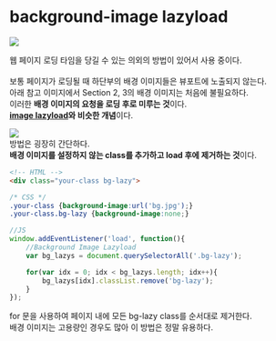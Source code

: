 # **background-image lazyload**

![](https://cdn.jsdelivr.net/gh/fe-jw/J-Web/posts/220602/thumb.jpg)

웹 페이지 로딩 타임을 당길 수 있는 의외의 방법이 있어서 사용 중이다.<br><br>
보통 페이지가 로딩될 때 하단부의 배경 이미지들은 뷰포트에 노출되지 않는다.<br>
아래 참고 이미지에서 Section 2, 3의 배경 이미지는 처음에 불필요하다.<br>
이러한 **배경 이미지의 요청을 로딩 후로 미루는 것**이다.<br>
**[image lazyload](../220520)와 비슷한 개념**이다.
<br>

![](https://cdn.jsdelivr.net/gh/fe-jw/J-Web/posts/220602/img_1.jpg)
<br>
방법은 굉장히 간단하다.<br>
**배경 이미지를 설정하지 않는 class를 추가하고 load 후에 제거하는 것**이다.<br>

```html
<!-- HTML -->
<div class="your-class bg-lazy">
```

```css
/* CSS */
.your-class	{background-image:url('bg.jpg');}
.your-class.bg-lazy	{background-image:none;}
```

```javascript
//JS
window.addEventListener('load', function(){
	//Background Image Lazyload
	var bg_lazys = document.querySelectorAll('.bg-lazy');

	for(var idx = 0; idx < bg_lazys.length; idx++){
		bg_lazys[idx].classList.remove('bg-lazy');
	}
});
```

for 문을 사용하여 페이지 내에 모든 bg-lazy class를 순서대로 제거한다.<br>
배경 이미지는 고용량인 경우도 많아 이 방법은 정말 유용하다.
